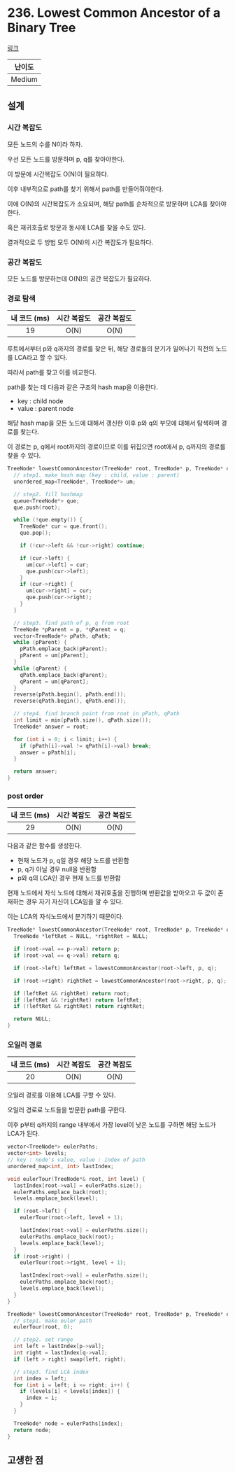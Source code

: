 # 236. Lowest Common Ancestor of a Binary Tree

[링크](https://leetcode.com/problems/lowest-common-ancestor-of-a-binary-tree/)

| 난이도 |
| :----: |
| Medium |

## 설계

### 시간 복잡도

모든 노드의 수를 N이라 하자.

우선 모든 노드를 방문하며 p, q를 찾아야한다.

이 방문에 시간복잡도 O(N)이 필요하다.

이후 내부적으로 path를 찾기 위해서 path를 만들어줘야한다.

이에 O(N)의 시간복잡도가 소요되며, 해당 path를 순차적으로 방문하며 LCA를 찾아야한다.

혹은 재귀호출로 방문과 동시에 LCA를 찾을 수도 있다.

결과적으로 두 방법 모두 O(N)의 시간 복잡도가 필요하다.

### 공간 복잡도

모든 노드를 방문하는데 O(N)의 공간 복잡도가 필요하다.

### 경로 탐색

| 내 코드 (ms) | 시간 복잡도 | 공간 복잡도 |
| :----------: | :---------: | :---------: |
|      19      |    O(N)     |    O(N)     |

루트에서부터 p와 q까지의 경로를 찾은 뒤, 해당 경로들의 분기가 일어나기 직전의 노드를 LCA라고 할 수 있다.

따라서 path를 찾고 이를 비교한다.

path를 찾는 데 다음과 같은 구조의 hash map을 이용한다.

- key : child node
- value : parent node

해당 hash map을 모든 노드에 대해서 갱신한 이후 p와 q의 부모에 대해서 탐색하며 경로를 찾는다.

이 경로는 p, q에서 root까지의 경로이므로 이를 뒤집으면 root에서 p, q까지의 경로를 찾을 수 있다.

```cpp
TreeNode* lowestCommonAncestor(TreeNode* root, TreeNode* p, TreeNode* q) {
  // step1. make hash map (key : child, value : parent)
  unordered_map<TreeNode*, TreeNode*> um;

  // step2. fill hashmap
  queue<TreeNode*> que;
  que.push(root);

  while (!que.empty()) {
    TreeNode* cur = que.front();
    que.pop();

    if (!cur->left && !cur->right) continue;

    if (cur->left) {
      um[cur->left] = cur;
      que.push(cur->left);
    }
    if (cur->right) {
      um[cur->right] = cur;
      que.push(cur->right);
    }
  }

  // step3. find path of p, q from root
  TreeNode *pParent = p, *qParent = q;
  vector<TreeNode*> pPath, qPath;
  while (pParent) {
    pPath.emplace_back(pParent);
    pParent = um[pParent];
  }
  while (qParent) {
    qPath.emplace_back(qParent);
    qParent = um[qParent];
  }
  reverse(pPath.begin(), pPath.end());
  reverse(qPath.begin(), qPath.end());

  // step4. find branch point from root in pPath, qPath
  int limit = min(pPath.size(), qPath.size());
  TreeNode* answer = root;

  for (int i = 0; i < limit; i++) {
    if (pPath[i]->val != qPath[i]->val) break;
    answer = pPath[i];
  }

  return answer;
}
```

### post order

| 내 코드 (ms) | 시간 복잡도 | 공간 복잡도 |
| :----------: | :---------: | :---------: |
|      29      |    O(N)     |    O(N)     |

다음과 같은 함수를 생성한다.

- 현재 노드가 p, q일 경우 해당 노드를 반환함
- p, q가 아닐 경우 null을 반환함
- p와 q의 LCA인 경우 현재 노드를 반환함

현재 노드에서 자식 노드에 대해서 재귀호출을 진행하며 반환값을 받아오고 두 값이 존재하는 경우 자기 자신이 LCA임을 알 수 있다.

이는 LCA의 자식노드에서 분기하기 때문이다.

```cpp
TreeNode* lowestCommonAncestor(TreeNode* root, TreeNode* p, TreeNode* q) {
  TreeNode *leftRet = NULL, *rightRet = NULL;

  if (root->val == p->val) return p;
  if (root->val == q->val) return q;

  if (root->left) leftRet = lowestCommonAncestor(root->left, p, q);

  if (root->right) rightRet = lowestCommonAncestor(root->right, p, q);

  if (leftRet && rightRet) return root;
  if (leftRet && !rightRet) return leftRet;
  if (!leftRet && rightRet) return rightRet;

  return NULL;
}
```

### 오일러 경로

| 내 코드 (ms) | 시간 복잡도 | 공간 복잡도 |
| :----------: | :---------: | :---------: |
|      20      |    O(N)     |    O(N)     |

오일러 경로를 이용해 LCA를 구할 수 있다.

오일러 경로로 노드들을 방문한 path를 구한다.

이후 p부터 q까지의 range 내부에서 가장 level이 낮은 노드를 구하면 해당 노드가 LCA가 된다.

```cpp
vector<TreeNode*> eulerPaths;
vector<int> levels;
// key : node's value, value : index of path
unordered_map<int, int> lastIndex;

void eulerTour(TreeNode*& root, int level) {
  lastIndex[root->val] = eulerPaths.size();
  eulerPaths.emplace_back(root);
  levels.emplace_back(level);

  if (root->left) {
    eulerTour(root->left, level + 1);

    lastIndex[root->val] = eulerPaths.size();
    eulerPaths.emplace_back(root);
    levels.emplace_back(level);
  }
  if (root->right) {
    eulerTour(root->right, level + 1);

    lastIndex[root->val] = eulerPaths.size();
    eulerPaths.emplace_back(root);
    levels.emplace_back(level);
  }
}

TreeNode* lowestCommonAncestor(TreeNode* root, TreeNode* p, TreeNode* q) {
  // step1. make euler path
  eulerTour(root, 0);

  // step2. set range
  int left = lastIndex[p->val];
  int right = lastIndex[q->val];
  if (left > right) swap(left, right);

  // step3. find LCA index
  int index = left;
  for (int i = left; i <= right; i++) {
    if (levels[i] < levels[index]) {
      index = i;
    }
  }

  TreeNode* node = eulerPaths[index];
  return node;
}
```

## 고생한 점
